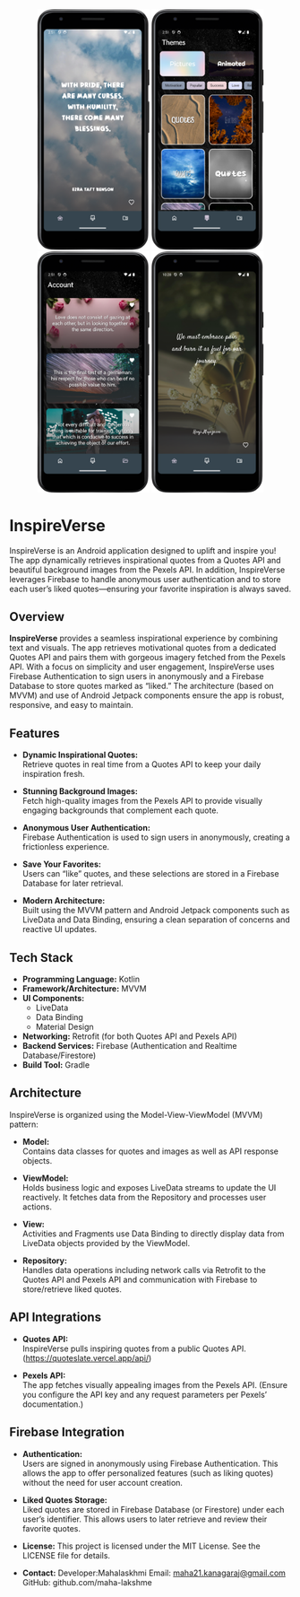 
<div align="center"> 
 <img src="screenshots/screen2.png" alt="Home Screen" width="200px" />
 <img src="screenshots/screen3.png" alt="Theme Screen" width="200px" />
 <img src="screenshots/screen4.png" alt="Saved Screen" width="200px" />
 <img src="screenshots/screen5.png" alt="Home Screen" width="200px" /></div>


# InspireVerse

InspireVerse is an Android application designed to uplift and inspire you! The app dynamically retrieves inspirational quotes from a Quotes API and beautiful background images from the Pexels API. In addition, InspireVerse leverages Firebase to handle anonymous user authentication and to store each user’s liked quotes—ensuring your favorite inspiration is always saved.

## Overview

**InspireVerse** provides a seamless inspirational experience by combining text and visuals. The app retrieves motivational quotes from a dedicated Quotes API and pairs them with gorgeous imagery fetched from the Pexels API. With a focus on simplicity and user engagement, InspireVerse uses Firebase Authentication to sign users in anonymously and a Firebase Database to store quotes marked as “liked.” The architecture (based on MVVM) and use of Android Jetpack components ensure the app is robust, responsive, and easy to maintain.

## Features

- **Dynamic Inspirational Quotes:**  
  Retrieve quotes in real time from a Quotes API to keep your daily inspiration fresh.

- **Stunning Background Images:**  
  Fetch high-quality images from the Pexels API to provide visually engaging backgrounds that complement each quote.

- **Anonymous User Authentication:**  
  Firebase Authentication is used to sign users in anonymously, creating a frictionless experience.

- **Save Your Favorites:**  
  Users can “like” quotes, and these selections are stored in a Firebase Database for later retrieval.

- **Modern Architecture:**  
  Built using the MVVM pattern and Android Jetpack components such as LiveData and Data Binding, ensuring a clean separation of concerns and reactive UI updates.

## Tech Stack

- **Programming Language:** Kotlin
- **Framework/Architecture:** MVVM
- **UI Components:**  
  - LiveData  
  - Data Binding  
  - Material Design
- **Networking:** Retrofit (for both Quotes API and Pexels API)
- **Backend Services:** Firebase (Authentication and Realtime Database/Firestore)
- **Build Tool:** Gradle

## Architecture

InspireVerse is organized using the Model-View-ViewModel (MVVM) pattern:

- **Model:**  
  Contains data classes for quotes and images as well as API response objects.

- **ViewModel:**  
  Holds business logic and exposes LiveData streams to update the UI reactively. It fetches data from the Repository and processes user actions.

- **View:**  
  Activities and Fragments use Data Binding to directly display data from LiveData objects provided by the ViewModel.

- **Repository:**  
  Handles data operations including network calls via Retrofit to the Quotes API and Pexels API and communication with Firebase to store/retrieve liked quotes.

## API Integrations

- **Quotes API:**  
  InspireVerse pulls inspiring quotes from a public Quotes API. (https://quoteslate.vercel.app/api/)

- **Pexels API:**  
  The app fetches visually appealing images from the Pexels API. (Ensure you configure the API key and any request parameters per Pexels’ documentation.)

## Firebase Integration

- **Authentication:**  
  Users are signed in anonymously using Firebase Authentication. This allows the app to offer personalized features (such as liking quotes) without the need for user account creation.

- **Liked Quotes Storage:**  
  Liked quotes are stored in Firebase Database (or Firestore) under each user’s identifier. This allows users to later retrieve and review their favorite quotes.
  
 
- **License:**
This project is licensed under the MIT License. See the LICENSE file for details.

- **Contact:**
Developer:Mahalaskhmi Email: maha21.kanagaraj@gmail.com GitHub: github.com/maha-lakshme


